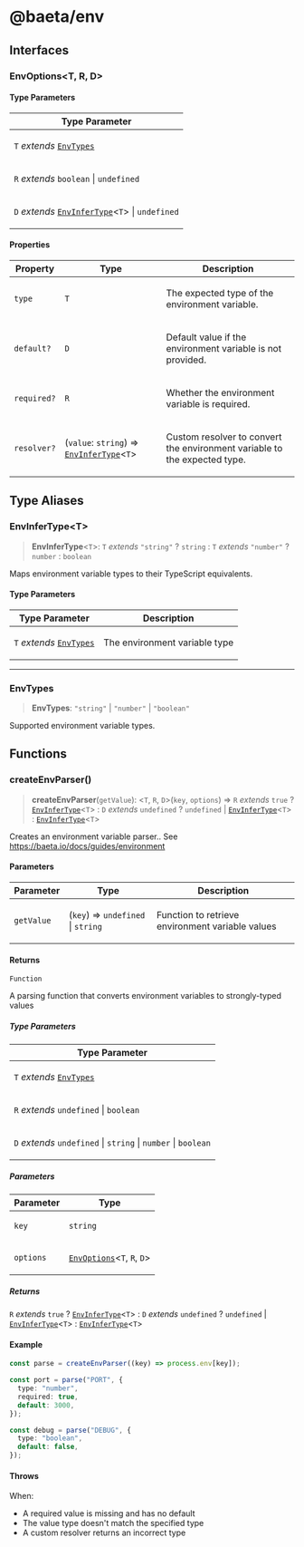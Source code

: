 # @baeta/env

## Interfaces

### EnvOptions\<T, R, D\>

#### Type Parameters

<table>
<thead>
<tr>
<th>Type Parameter</th>
</tr>
</thead>
<tbody>
<tr>
<td>

`T` _extends_ [`EnvTypes`](index.md#envtypes)

</td>
</tr>
<tr>
<td>

`R` _extends_ `boolean` \| `undefined`

</td>
</tr>
<tr>
<td>

`D` _extends_ [`EnvInferType`](index.md#envinfertypet)\<`T`\> \| `undefined`

</td>
</tr>
</tbody>
</table>

#### Properties

<table>
<thead>
<tr>
<th>Property</th>
<th>Type</th>
<th>Description</th>
</tr>
</thead>
<tbody>
<tr>
<td>

`type`

</td>
<td>

`T`

</td>
<td>

The expected type of the environment variable.

</td>
</tr>
<tr>
<td>

`default?`

</td>
<td>

`D`

</td>
<td>

Default value if the environment variable is not provided.

</td>
</tr>
<tr>
<td>

`required?`

</td>
<td>

`R`

</td>
<td>

Whether the environment variable is required.

</td>
</tr>
<tr>
<td>

`resolver?`

</td>
<td>

(`value`: `string`) => [`EnvInferType`](index.md#envinfertypet)\<`T`\>

</td>
<td>

Custom resolver to convert the environment variable to the expected type.

</td>
</tr>
</tbody>
</table>

## Type Aliases

### EnvInferType\<T\>

> **EnvInferType**\<`T`\>: `T` _extends_ `"string"` ? `string` : `T` _extends_ `"number"` ? `number` : `boolean`

Maps environment variable types to their TypeScript equivalents.

#### Type Parameters

<table>
<thead>
<tr>
<th>Type Parameter</th>
<th>Description</th>
</tr>
</thead>
<tbody>
<tr>
<td>

`T` _extends_ [`EnvTypes`](index.md#envtypes)

</td>
<td>

The environment variable type

</td>
</tr>
</tbody>
</table>

---

### EnvTypes

> **EnvTypes**: `"string"` \| `"number"` \| `"boolean"`

Supported environment variable types.

## Functions

### createEnvParser()

> **createEnvParser**(`getValue`): \<`T`, `R`, `D`\>(`key`, `options`) => `R` _extends_ `true` ? [`EnvInferType`](index.md#envinfertypet)\<`T`\> : `D` _extends_ `undefined` ? `undefined` \| [`EnvInferType`](index.md#envinfertypet)\<`T`\> : [`EnvInferType`](index.md#envinfertypet)\<`T`\>

Creates an environment variable parser..
See https://baeta.io/docs/guides/environment

#### Parameters

<table>
<thead>
<tr>
<th>Parameter</th>
<th>Type</th>
<th>Description</th>
</tr>
</thead>
<tbody>
<tr>
<td>

`getValue`

</td>
<td>

(`key`) => `undefined` \| `string`

</td>
<td>

Function to retrieve environment variable values

</td>
</tr>
</tbody>
</table>

#### Returns

`Function`

A parsing function that converts environment variables to strongly-typed values

##### Type Parameters

<table>
<thead>
<tr>
<th>Type Parameter</th>
</tr>
</thead>
<tbody>
<tr>
<td>

`T` _extends_ [`EnvTypes`](index.md#envtypes)

</td>
</tr>
<tr>
<td>

`R` _extends_ `undefined` \| `boolean`

</td>
</tr>
<tr>
<td>

`D` _extends_ `undefined` \| `string` \| `number` \| `boolean`

</td>
</tr>
</tbody>
</table>

##### Parameters

<table>
<thead>
<tr>
<th>Parameter</th>
<th>Type</th>
</tr>
</thead>
<tbody>
<tr>
<td>

`key`

</td>
<td>

`string`

</td>
</tr>
<tr>
<td>

`options`

</td>
<td>

[`EnvOptions`](index.md#envoptionst-r-d)\<`T`, `R`, `D`\>

</td>
</tr>
</tbody>
</table>

##### Returns

`R` _extends_ `true` ? [`EnvInferType`](index.md#envinfertypet)\<`T`\> : `D` _extends_ `undefined` ? `undefined` \| [`EnvInferType`](index.md#envinfertypet)\<`T`\> : [`EnvInferType`](index.md#envinfertypet)\<`T`\>

#### Example

```typescript
const parse = createEnvParser((key) => process.env[key]);

const port = parse("PORT", {
  type: "number",
  required: true,
  default: 3000,
});

const debug = parse("DEBUG", {
  type: "boolean",
  default: false,
});
```

#### Throws

When:

- A required value is missing and has no default
- The value type doesn't match the specified type
- A custom resolver returns an incorrect type
